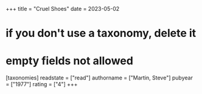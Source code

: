 +++
title = "Cruel Shoes"
date = 2023-05-02
# if you don't use a taxonomy, delete it
# empty fields not allowed
[taxonomies]
  readstate = ["read"]
  authorname = ["Martin, Steve"]
  pubyear = ["1977"]
  rating = ["4"]
+++

